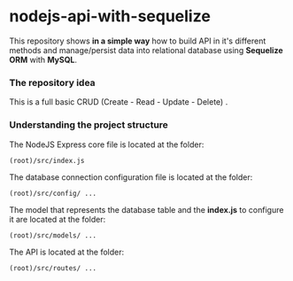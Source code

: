 # nodejs-api-with-sequelize
This repository shows **in a simple way** how to build API in it's different methods and manage/persist data into relational database using **Sequelize ORM** with **MySQL**.

### The repository idea ###
This is a full basic CRUD (Create - Read - Update - Delete) .

### Understanding the project structure ###
The NodeJS Express core file is located at the folder:
```
(root)/src/index.js
```

The database connection configuration file is located at the folder:
```
(root)/src/config/ ...
```

The model that represents the database table and the **index.js** to configure it are located at the folder:
```
(root)/src/models/ ...
```

The API is located at the folder:
```
(root)/src/routes/ ...
```
